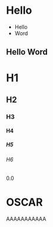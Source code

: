 # Hello

- Hello
- Word

## Hello Word

# H1
## H2
### H3
#### H4
##### H5
###### H6

0.0

OSCAR
======

AAAAAAAAAAA